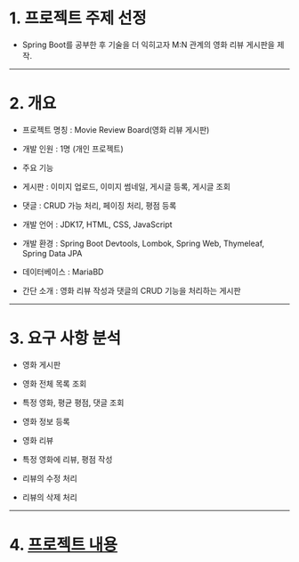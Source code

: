 # 1. 프로젝트 주제 선정
+ Spring Boot를 공부한 후 기술을 더 익히고자 M:N 관계의 영화 리뷰 게시판을 제작.
***
# 2. 개요
+  프로젝트 명칭 : Movie Review Board(영화 리뷰 게시판)
  
+  개발 인원 : 1명 (개인 프로젝트)
  
+  주요 기능
  
  +  게시판 : 이미지 업로드, 이미지 썸네일, 게시글 등록, 게시글 조회
    
  +  댓글 : CRUD 가능 처리, 페이징 처리, 평점 등록
+  개발 언어 : JDK17, HTML, CSS, JavaScript
  
+  개발 환경 : Spring Boot Devtools, Lombok, Spring Web, Thymeleaf, Spring Data JPA
  
+  데이터베이스 : MariaBD
  
+  간단 소개 : 영화 리뷰 작성과 댓글의 CRUD 기능을 처리하는 게시판
***
# 3. 요구 사항 분석
+  영화 게시판

  +  영화 전체 목록 조회
    
  +  특정 영화, 평균 평점, 댓글 조회
    
  +  영화 정보 등록
    
+  영화 리뷰
  
  +  특정 영화에 리뷰, 평점 작성
    
  +  리뷰의 수정 처리

  +  리뷰의 삭제 처리
***
# 4. [프로젝트 내용](https://famous-sing-446.notion.site/Spring-Boot-Web-Project-a49c8223b0754cd4b0c8bb8423610573)
